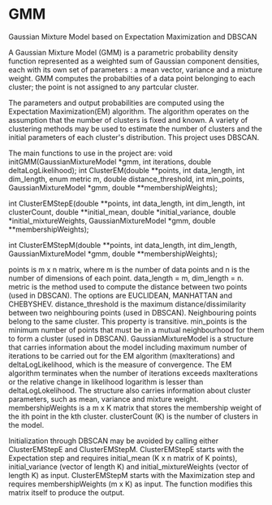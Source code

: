 # GMM
Gaussian Mixture Model based on Expectation Maximization and DBSCAN

A Gaussian Mixture Model (GMM) is a parametric probability density function represented as a weighted sum of Gaussian
component densities, each with its own set of parameters : a mean vector, variance and a mixture weight. GMM computes the probabilties of a data point belonging to each cluster; the point is not assigned to any partcular cluster.

The parameters and output probabilities are computed using the Expectation Maximization(EM) algorithm. The algorithm operates on the assumption that the number of clusters is fixed and known. A variety of clustering methods may be used to estimate the number of clusters and the initial parameters of each cluster's distribution. This project uses DBSCAN.

The main functions to use in the project are:
void initGMM(GaussianMixtureModel *gmm, int iterations,
             double deltaLogLikelihood);
int ClusterEM(double **points, int data_length, int dim_length,
               enum metric m, double distance_threshold,
               int min_points, GaussianMixtureModel *gmm,
               double **membershipWeights);

int ClusterEMStepE(double **points, int data_length, int dim_length, int clusterCount,
                    double **initial_mean, double *initial_variance,
                    double *initial_mixtureWeights, GaussianMixtureModel *gmm,
                   double **membershipWeights);

int ClusterEMStepM(double **points, int data_length, int dim_length,
                    GaussianMixtureModel *gmm,
                   double **membershipWeights);

points is m x n matrix, where m is the number of data points and n is the number of dimensions of each point.
data_length = m, dim_length = n.
metric is the method used to compute the distance between two points (used in DBSCAN). The options are EUCLIDEAN,
MANHATTAN and CHEBYSHEV.
distance_threshold is the maximum distance/dissimilarity between two neighbouring points (used in DBSCAN). Neighbouring points belong to the same cluster. This property is transitive.
min_points is the minimum number of points that must be in a mutual neighbourhood for them to form a cluster (used in DBSCAN).
GaussianMixtureModel is a structure that carries information about the model including maximum number of iterations to be carried out for the EM algorithm (maxIterations) and deltaLogLikelihood, which is the measure of convergence. The EM algorithm terminates when the number of iterations exceeds maxIterations or the relative change in likelihood logarithm is lesser than deltaLogLokelihood. The structure also carries information about cluster parameters, such as mean, variance and mixture weight.
membershipWeights is a m x K matrix that stores the membership weight of the ith point in the kth cluster.
clusterCount (K) is the number of clusters in the model. 

Initialization through DBSCAN may be avoided by calling either ClusterEMStepE and ClusterEMStepM. 
ClusterEMStepE starts with the Expectation step and requires initial_mean (K x n matrix of K points), initial_variance (vector of length K) and initial_mixtureWeights (vector of length K) as input.
ClusterEMStepM starts with the Maximization step and requires membershipWeights (m x K) as input. The function modifies this matrix itself to produce the output.




